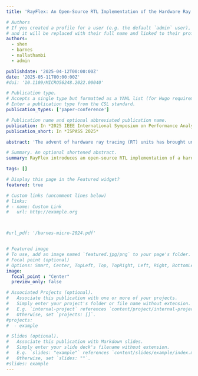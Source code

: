 ```yaml
---
title: 'RayFlex: An Open-Source RTL Implementation of the Hardware Ray Tracer Datapath'

# Authors
# If you created a profile for a user (e.g. the default `admin` user), write the username (folder name) here
# and it will be replaced with their full name and linked to their profile.
authors:
  - shen
  - barnes
  - nallathambi
  - admin

publishdate: '2025-04-12T00:00:00Z'
date: '2025-05-11T00:00:00Z'
#doi: '10.1109/MICRO56248.2022.00040'

# Publication type.
# Accepts a single type but formatted as a YAML list (for Hugo requirements).
# Enter a publication type from the CSL standard.
publication_types: ['paper-conference']

# Publication name and optional abbreviated publication name.
publication: In *2025 IEEE International Symposium on Performance Analysis of Systems and Software (ISPASS)*
publication_short: In *ISPASS 2025*

abstract: 'The advent of hardware ray tracing (RT) units has brought unprecedented realism to real-time rendered computer graphics. However, the potential of these units extends beyond graphics, offering acceleration for various computational tasks such as tree traversal and nearest-neighbor search. We introduce RayFlex, a first-of-its-kind open-source RTL implementation of a hardware ray tracer datapath designed to facilitate research in general-purpose programmable RT units. RayFlex’s architecture is both extensible and flexible, thanks to two core design concepts: the parameterized RayFlex Skid Buffer module and the “defined-once-instantiated-everywhere” Shared RayFlex Data Structure. This makes RayFlex an ideal testing ground for academic research and exploration. Our implementation allows researchers to explore various design choices, fostering a realistic understanding of hardware ray tracer design trade-offs. Through comprehensive case studies, we demonstrate the versatility of RayFlex in evaluating different pipeline configurations and extending its functionality to support additional computational tasks. We show that by extending the functionality of a baseline RT unit datapath with an area cost of 36% and a power overhead of about 20%, the RT unit can calculate the Euclidean distance and cosine distance of vectors of arbitrary dimension, thereby accelerating a broader range of data-analytics workloads.'

# Summary. An optional shortened abstract.
summary: RayFlex introduces an open-source RTL implementation of a hardware ray tracer datapath, enabling research into general-purpose programmable RT units. It extends ray tracing functionality to support broader computational tasks, such as hierarchical search, with minimal area and power overhead.

tags: []

# Display this page in the Featured widget?
featured: true

# Custom links (uncomment lines below)
# links:
# - name: Custom Link
#   url: http://example.org



#url_pdf: '/barnes-micro-2024.pdf'


# Featured image
# To use, add an image named `featured.jpg/png` to your page's folder.
# Focal point (optional)
# Options: Smart, Center, TopLeft, Top, TopRight, Left, Right, BottomLeft, Bottom, BottomRight
image:
  focal_point : "Center"
  preview_only: false

# Associated Projects (optional).
#   Associate this publication with one or more of your projects.
#   Simply enter your project's folder or file name without extension.
#   E.g. `internal-project` references `content/project/internal-project/index.md`.
#   Otherwise, set `projects: []`.
#projects:
#  - example

# Slides (optional).
#   Associate this publication with Markdown slides.
#   Simply enter your slide deck's filename without extension.
#   E.g. `slides: "example"` references `content/slides/example/index.md`.
#   Otherwise, set `slides: ""`.
#slides: example
---
```

